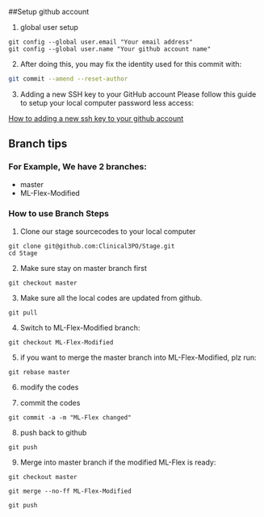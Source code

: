 ##Setup github account

1. global user setup
```
git config --global user.email "Your email address"
git config --global user.name "Your github account name"
```

2. After doing this, you may fix the identity used for this commit with:

```bash
git commit --amend --reset-author
```

3. Adding a new SSH key to your GitHub account
Please follow this guide to setup your local computer password less access:

[How to adding a new ssh key to your github account](https://help.github.com/articles/adding-a-new-ssh-key-to-your-github-account/)

## Branch tips

### For Example, We have 2 branches:
* master
* ML-Flex-Modified

### How to use Branch Steps

1. Clone our stage sourcecodes to your local computer
```
git clone git@github.com:Clinical3PO/Stage.git
cd Stage
```

2. Make sure stay on master branch first

```
git checkout master
```

3. Make sure all the local codes are updated from github.

```
git pull
```

4. Switch to ML-Flex-Modified branch:

```
git checkout ML-Flex-Modified
```

5. if you want to merge the master branch into ML-Flex-Modified, plz run:

```
git rebase master
```

6. modify the codes

7. commit the codes

```
git commit -a -m "ML-Flex changed"
```

8. push back to github

```
git push
```

9. Merge into master branch if the modified ML-Flex is ready:

```
git checkout master

git merge --no-ff ML-Flex-Modified

git push
```
